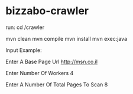 # bizzabo-crawler

run: 
cd /crawler

mvn clean
mvn compile
mvn install
mvn exec:java 

 

Input Example:

Enter A Base Page Url
http://msn.co.il

Enter Number Of Workers
4

Enter A Number Of Total Pages To Scan
8



